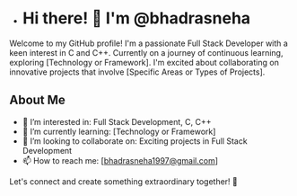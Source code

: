 - # Hi there! 👋 I'm @bhadrasneha

Welcome to my GitHub profile! I'm a passionate Full Stack Developer with a keen interest in C and C++. Currently on a journey of continuous learning, exploring [Technology or Framework]. I'm excited about collaborating on innovative projects that involve [Specific Areas or Types of Projects].

## About Me
- 👀 I’m interested in: Full Stack Development, C, C++
- 🌱 I’m currently learning: [Technology or Framework]
- 💞️ I’m looking to collaborate on: Exciting projects in Full Stack Development
- 📫 How to reach me: [bhadrasneha1997@gmail.com]

Let's connect and create something extraordinary together! 🚀

<!---
bhadrasneha/bhadrasneha is a ✨ special ✨ repository because its `README.md` (this file) appears on your GitHub profile.
You can click the Preview link to take a look at your changes.
--->
